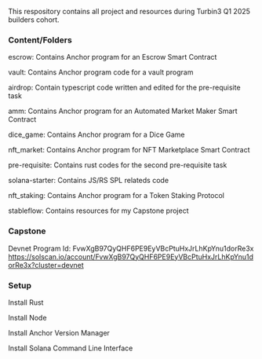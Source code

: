 This respository contains all project and resources during Turbin3 Q1 2025 builders cohort.


### Content/Folders
escrow: Contains Anchor program for an Escrow Smart Contract 

vault: Contains Anchor program code for a vault program

airdrop: Contain typescript code written and edited for the pre-requisite task

amm: Contains Anchor program for an Automated Market Maker Smart Contract

dice_game: Contains Anchor program for a Dice Game

nft_market: Contains Anchor program for NFT Marketplace Smart Contract

pre-requisite: Contains rust codes for the second pre-requisite task

solana-starter: Contains JS/RS SPL relateds code

nft_staking: Contains Anchor program for a Token Staking Protocol

stableflow: Contains resources for my Capstone project


### Capstone
Devnet Program Id: FvwXgB97QyQHF6PE9EyVBcPtuHxJrLhKpYnu1dorRe3x
https://solscan.io/account/FvwXgB97QyQHF6PE9EyVBcPtuHxJrLhKpYnu1dorRe3x?cluster=devnet

### Setup
Install Rust

Install Node

Install Anchor Version Manager

Install Solana Command Line Interface